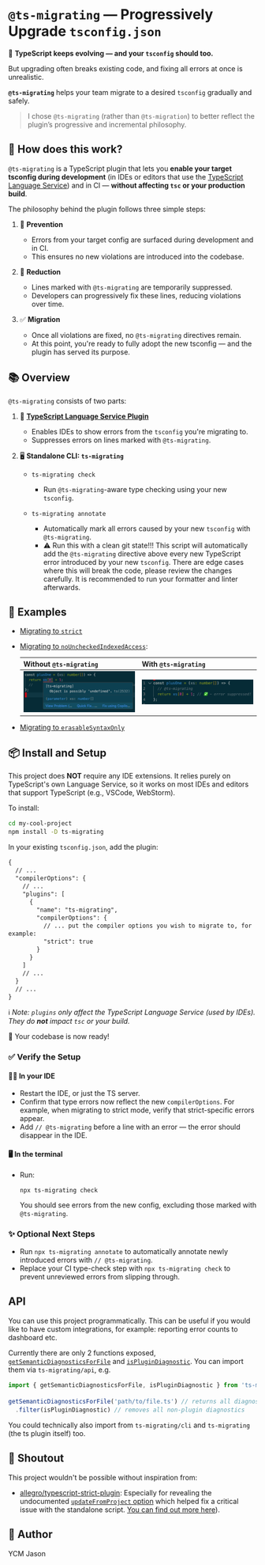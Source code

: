 # `@ts-migrating` — Progressively Upgrade `tsconfig.json`

🚀 **TypeScript keeps evolving — and your `tsconfig` should too.**

But upgrading often breaks existing code, and fixing all errors at once is unrealistic.

**`@ts-migrating`** helps your team migrate to a desired `tsconfig` gradually and safely.

> I chose `@ts-migrating` (rather than `@ts-migration`) to better reflect the plugin’s progressive and incremental philosophy.

## 🤖 How does this work?

`@ts-migrating` is a TypeScript plugin that lets you **enable your target tsconfig during development** (in IDEs or editors that use the [TypeScript Language Service](https://github.com/microsoft/typescript/wiki/Using-the-Language-Service-API)) and in CI — **without affecting `tsc` or your production build**.

The philosophy behind the plugin follows three simple steps:

1. 🛑 **Prevention**

   * Errors from your target config are surfaced during development and in CI.
   * This ensures no new violations are introduced into the codebase.

2. 🔧 **Reduction**

   * Lines marked with `@ts-migrating` are temporarily suppressed.
   * Developers can progressively fix these lines, reducing violations over time.

3. ✅ **Migration**

   * Once all violations are fixed, no `@ts-migrating` directives remain.
   * At this point, you're ready to fully adopt the new tsconfig — and the plugin has served its purpose.

## 📚 Overview

`@ts-migrating` consists of two parts:

1. 🔌 **[TypeScript Language Service Plugin](https://github.com/microsoft/TypeScript/wiki/Writing-a-Language-Service-Plugin)**

   * Enables IDEs to show errors from the `tsconfig` you're migrating to.
   * Suppresses errors on lines marked with `@ts-migrating`.

2. 🖥️ **Standalone CLI: `ts-migrating`**

   * `ts-migrating check`

     * Run `@ts-migrating`-aware type checking using your new `tsconfig`.
   * `ts-migrating annotate`

     * Automatically mark all errors caused by your new `tsconfig` with `@ts-migrating`.
     * ⚠️ Run this with a clean git state!!! This script will automatically add the `@ts-migrating` directive above every new TypeScript error introduced by your new `tsconfig`. There are edge cases where this will break the code, please review the changes carefully. It is recommended to run your formatter and linter afterwards.

## 🎪 Examples

* [Migrating to `strict`](./examples/strict-mode-migration/src/index.ts)
* [Migrating to `noUncheckedIndexedAccess`](./examples/no-unchecked-indexed-access-migration/src/index.ts):

  | Without `@ts-migrating` | With `@ts-migrating` |
  | ----------------------- | -------------------- |
  | ![Migrating to noUncheckedIndexedAccess](./assets/ts-migrating-no-unchecked-indexed-access.png)  | ![Migrating to noUncheckedIndexedAccess marked](./assets/ts-migrating-no-unchecked-indexed-access-marked.png)  |

* [Migrating to `erasableSyntaxOnly`](./examples/erasable-syntax-only-migration/src/index.ts)

## 📦 Install and Setup

This project does **NOT** require any IDE extensions. It relies purely on TypeScript's own Language Service, so it works on most IDEs and editors that support TypeScript (e.g., VSCode, WebStorm).

To install:

```bash
cd my-cool-project
npm install -D ts-migrating
```

In your existing `tsconfig.json`, add the plugin:

```jsonc
{
  // ...
  "compilerOptions": {
    // ...
    "plugins": [
      {
        "name": "ts-migrating",
        "compilerOptions": {
          // ... put the compiler options you wish to migrate to, for example:
          "strict": true
        }
      }
    ]
    // ...
  }
  // ...
}
```

ℹ️ *Note: `plugins` only affect the TypeScript Language Service (used by IDEs). They do **not** impact `tsc` or your build.*

🎉 Your codebase is now ready!

### ✅ Verify the Setup

#### 🧑‍💻 In your IDE

* Restart the IDE, or just the TS server.
* Confirm that type errors now reflect the new `compilerOptions`. For example, when migrating to strict mode, verify that strict-specific errors appear.
* Add `// @ts-migrating` before a line with an error — the error should disappear in the IDE.

#### 🖥 In the terminal

* Run:

  ```bash
  npx ts-migrating check
  ```

  You should see errors from the new config, excluding those marked with `@ts-migrating`.

### ✨ Optional Next Steps

* Run `npx ts-migrating annotate` to automatically annotate newly introduced errors with `// @ts-migrating`.
* Replace your CI type-check step with `npx ts-migrating check` to prevent unreviewed errors from slipping through.

## API

You can use this project programmatically. This can be useful if you would like to have custom integrations, for example: reporting error counts to dashboard etc.

Currently there are only 2 functions exposed, [`getSemanticDiagnosticsForFile`](./src/api/getSemanticDiagnostics.ts) and [`isPluginDiagnostic`](./src/api/isPluginDiagnostic.ts). You can import them via `ts-migrating/api`, e.g.

```ts
import { getSemanticDiagnosticsForFile, isPluginDiagnostic } from 'ts-migrating/api';

getSemanticDiagnosticsForFile('path/to/file.ts') // returns all diagnostics using your new tsconfig, including non-plugin ones
  .filter(isPluginDiagnostic) // removes all non-plugin diagnostics
```

You could technically also import from `ts-migrating/cli` and `ts-migrating` (the ts plugin itself) too.

## 📣 Shoutout

This project wouldn't be possible without inspiration from:

* [allegro/typescript-strict-plugin](https://github.com/allegro/typescript-strict-plugin):
  Especially for revealing the undocumented [`updateFromProject` option](https://github.com/allegro/typescript-strict-plugin/blob/master/src/plugin/utils.ts#L28-L32) which helped fix a critical issue with the standalone script. [You can find out more here](./src/plugin/mod.ts#L31)).

## 👤 Author

YCM Jason
